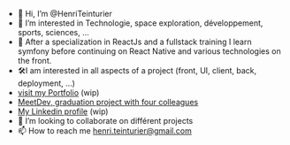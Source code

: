 - 👋 Hi, I’m @HenriTeinturier
- 👀 I’m interested in Technologie, space exploration, développement, sports, sciences, ...
- 🌱 After a specialization in ReactJs and a fullstack training I learn symfony before continuing on React Native and various technologies on the front.
- 🛠️I am interested in all aspects of a project (front, UI, client, back, deployment, …)
- [visit my Portfolio](https://www.henriteinturier.fr/ "my portfolio") (wip)
- [MeetDev, graduation project with four colleagues](https://www.meetdev.henriteinturier.fr/ "MeetDev")
- [My Linkedin profile](https://www.linkedin.com/in/henri-teinturier/ "linkedin profil") (wip)
- 💞️ I’m looking to collaborate on différent projects
- 📫 How to reach me henri.teinturier@gmail.com

<!---
HenriTeinturier/HenriTeinturier is a ✨ special ✨ repository because its `README.md` (this file) appears on your GitHub profile.
You can click the Preview link to take a look at your changes.
--->
